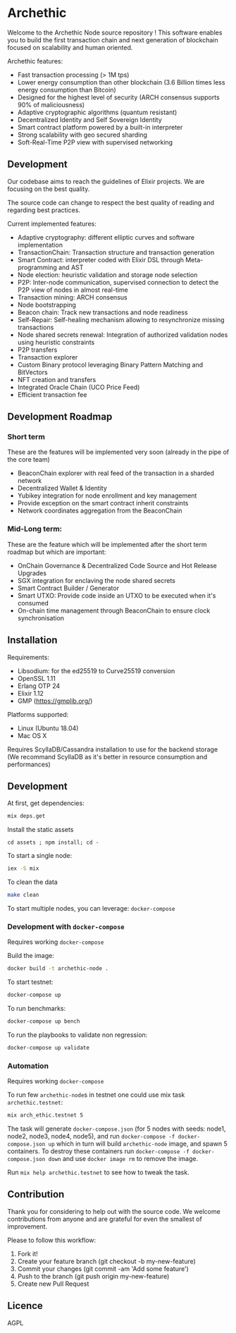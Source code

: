 # Archethic

Welcome to the Archethic Node source repository ! This software enables you to build the first transaction chain and next generation of blockchain focused on scalability and human oriented.

Archethic features:
- Fast transaction processing (> 1M tps)
- Lower energy consumption than other blockchain (3.6 Billion times less energy consumption than Bitcoin)
- Designed for the highest level of security (ARCH consensus supports 90% of maliciousness)
- Adaptive cryptographic algorithms (quantum resistant)
- Decentralized Identity and Self Sovereign Identity
- Smart contract platform powered by a built-in interpreter
- Strong scalability with geo secured sharding
- Soft-Real-Time P2P view with supervised networking

## Development

Our codebase aims to reach the guidelines of Elixir projects.
We are focusing on the best quality.

The source code can change to respect the best quality of reading and regarding best practices.

Current implemented features:
- Adaptive cryptography: different elliptic curves and software implementation
- TransactionChain: Transaction structure and transaction generation
- Smart Contract: interpreter coded with Elixir DSL through Meta-programming and AST
- Node election: heuristic validation and storage node selection
- P2P: Inter-node communication, supervised connection to detect the P2P view of nodes in almost real-time
- Transaction mining: ARCH consensus
- Node bootstrapping
- Beacon chain: Track new transactions and node readiness
- Self-Repair: Self-healing mechanism allowing to resynchronize missing transactions
- Node shared secrets renewal: Integration of authorized validation nodes using heuristic constraints
- P2P transfers 
- Transaction explorer
- Custom Binary protocol leveraging Binary Pattern Matching and BitVectors
- NFT creation and transfers
- Integrated Oracle Chain (UCO Price Feed)
- Efficient transaction fee

## Development Roadmap

### Short term
These are the features will be implemented very soon (already in the pipe of the core team)
- BeaconChain explorer with real feed of the transaction in a sharded network
- Decentralized Wallet & Identity
- Yubikey integration for node enrollment and key management
- Provide exception on the smart contract inherit constraints
- Network coordinates aggregation from the BeaconChain

### Mid-Long term:
These are the feature which will be implemented after the short term roadmap but which are important:
- OnChain Governance & Decentralized Code Source and Hot Release Upgrades
- SGX integration for enclaving the node shared secrets
- Smart Contract Builder / Generator
- Smart UTXO: Provide code inside an UTXO to be executed when it's consumed
- On-chain time management through BeaconChain to ensure clock synchronisation

## Installation

Requirements:
- Libsodium: for the ed25519 to Curve25519 conversion 
- OpenSSL 1.11
- Erlang OTP 24
- Elixir 1.12
- GMP (https://gmplib.org/)

Platforms supported:
- Linux (Ubuntu 18.04)
- Mac OS X

Requires ScyllaDB/Cassandra installation to use for the backend storage
(We recommand ScyllaDB as it's better in resource consumption and performances)

## Development

At first, get dependencies:
```bash
mix deps.get
```

Install the static assets
```
cd assets ; npm install; cd -
```

To start a single node:
```bash
iex -S mix
```

To clean the data
```bash
make clean
```

To start multiple nodes, you can leverage: `docker-compose`

### Development with `docker-compose`

Requires working `docker-compose`

Build the image:
```bash
docker build -t archethic-node .
```

To start testnet:
```bash
docker-compose up
```

To run benchmarks:
```bash
docker-compose up bench
```

To run the playbooks to validate non regression:
```bash
docker-compose up validate
```

### Automation

Requires working `docker-compose`

To run few `archethic-node`s in testnet one could use mix task `archethic.testnet`:
```bash
mix arch_ethic.testnet 5
```

The task will generate `docker-compose.json` (for 5 nodes with seeds: node1, node2, node3, node4, node5), and run `docker-compose -f docker-compose.json up` which in turn will build `archethic-node` image, and spawn 5 containers. To destroy these containers run `docker-compose -f docker-compose.json down` and use `docker image rm` to remove the image.

Run `mix help archethic.testnet` to see how to tweak the task.

## Contribution

Thank you for considering to help out with the source code. 
We welcome contributions from anyone and are grateful for even the smallest of improvement.

Please to follow this workflow:
1. Fork it!
2. Create your feature branch (git checkout -b my-new-feature)
3. Commit your changes (git commit -am 'Add some feature')
4. Push to the branch (git push origin my-new-feature)
5. Create new Pull Request


## Licence

AGPL
